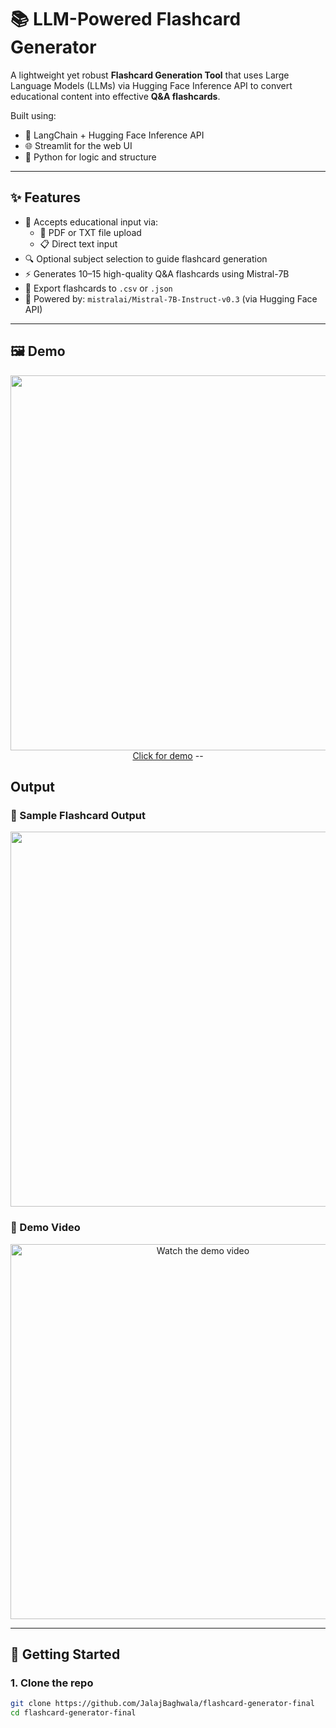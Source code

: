# 📚 LLM-Powered Flashcard Generator

A lightweight yet robust **Flashcard Generation Tool** that uses Large Language Models (LLMs) via Hugging Face Inference API to convert educational content into effective **Q&A flashcards**.

Built using:
- 🧠 LangChain + Hugging Face Inference API
- 🌐 Streamlit for the web UI
- 🐍 Python for logic and structure

---

## ✨ Features

- 📝 Accepts educational input via:
  - 📂 PDF or TXT file upload
  - 📋 Direct text input
- 🔍 Optional subject selection to guide flashcard generation
- ⚡ Generates 10–15 high-quality Q&A flashcards using Mistral-7B
- 💾 Export flashcards to `.csv` or `.json`
- 🧠 Powered by: `mistralai/Mistral-7B-Instruct-v0.3` (via Hugging Face API)

---

## 🖼 Demo

<p align="center">
  <img src="https://user-images.githubusercontent.com/your-gif-demo-url.gif" width="600"/>
  <a href="https://flashcard-generator-final-5kpbqkreddttigk65mvsem.streamlit.app/">Click for demo</a
  
</p>
--

## Output

### 📸 Sample Flashcard Output

<p align="center">
  <img src="https://user-images.githubusercontent.com/https://drive.google.com/file/d/1GYUuJuRXWtyQ4dhAZS59vN71VT33sWWP/view?usp=sharing.png" width="600"/>
</p>

### 🎥 Demo Video

<p align="center">
  <a href="https://www.youtube.com/watch?v=your-video-id">
    <img src="https://img.youtube.com/vi/your-video-id/0.jpg" width="600" alt="Watch the demo video"/>
  </a>
</p>


---

## 🚀 Getting Started

### 1. Clone the repo

```bash
git clone https://github.com/JalajBaghwala/flashcard-generator-final
cd flashcard-generator-final



